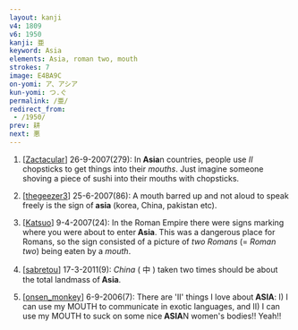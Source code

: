 ```yaml
---
layout: kanji
v4: 1809
v6: 1950
kanji: 亜
keyword: Asia
elements: Asia, roman two, mouth
strokes: 7
image: E4BA9C
on-yomi: ア、アシア
kun-yomi: つ.ぐ
permalink: /亜/
redirect_from:
 - /1950/
prev: 耕
next: 悪
---
```


1) [<a href="http://kanji.koohii.com/profile/Zactacular">Zactacular</a>] 26-9-2007(279): In<strong> Asia</strong>n countries, people use <em>II</em> chopsticks to get things into their <em>mouths</em>. Just imagine someone shoving a piece of sushi into their mouths with chopsticks.

2) [<a href="http://kanji.koohii.com/profile/thegeezer3">thegeezer3</a>] 25-6-2007(86): A mouth barred up and not aloud to speak freely is the sign of<strong> asia</strong> (korea, China, pakistan etc).

3) [<a href="http://kanji.koohii.com/profile/Katsuo">Katsuo</a>] 9-4-2007(24): In the Roman Empire there were signs marking where you were about to enter<strong> Asia</strong>. This was a dangerous place for Romans, so the sign consisted of a picture of <em>two Romans</em> (= <em>Roman two</em>) being eaten by a <em>mouth</em>.

4) [<a href="http://kanji.koohii.com/profile/sabretou">sabretou</a>] 17-3-2011(9): <em>China</em> ( 中 ) taken two times should be about the total landmass of<strong> Asia</strong>.

5) [<a href="http://kanji.koohii.com/profile/onsen_monkey">onsen_monkey</a>] 6-9-2006(7): There are &#039;II&#039; things I love about<strong> ASIA</strong>: I) I can use my MOUTH to communicate in exotic languages, and II) I can use my MOUTH to suck on some nice<strong> ASIA</strong>N women&#039;s bodies!! Yeah!!

